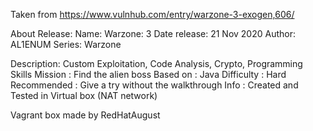 Taken from https://www.vulnhub.com/entry/warzone-3-exogen,606/

About Release:
    Name: Warzone: 3
    Date release: 21 Nov 2020
    Author: AL1ENUM
    Series: Warzone

Description:
    Custom Exploitation, Code Analysis, Crypto, Programming Skills
    Mission : Find the alien boss
    Based on : Java
    Difficulty : Hard
    Recommended : Give a try without the walkthrough
    Info : Created and Tested in Virtual box (NAT network)

Vagrant box made by RedHatAugust
